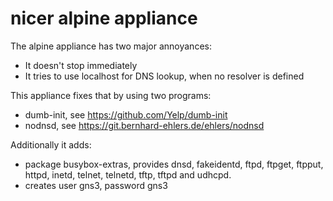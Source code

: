 # nicer alpine appliance

The alpine appliance has two major annoyances:
- It doesn't stop immediately
- It tries to use localhost for DNS lookup, when no resolver is defined

This appliance fixes that by using two programs:
- dumb-init, see https://github.com/Yelp/dumb-init
- nodnsd, see https://git.bernhard-ehlers.de/ehlers/nodnsd

Additionally it adds:
- package busybox-extras, provides dnsd, fakeidentd, ftpd, ftpget, ftpput,
  httpd, inetd, telnet, telnetd, tftp, tftpd and udhcpd.
- creates user gns3, password gns3
